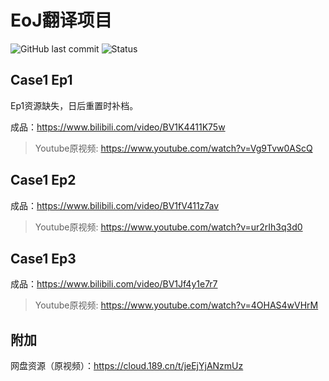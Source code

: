 # EoJ翻译项目
![GitHub last commit](https://img.shields.io/github/last-commit/eigeen/EoJ_CN_Subtitles?label=%E6%9C%80%E5%90%8E%E6%8F%90%E4%BA%A4)
![Status](https://img.shields.io/badge/状态-更新中-yellow)

## Case1 Ep1

Ep1资源缺失，日后重置时补档。

成品：https://www.bilibili.com/video/BV1K4411K75w

> Youtube原视频: https://www.youtube.com/watch?v=Vg9Tvw0AScQ



## Case1 Ep2

成品：https://www.bilibili.com/video/BV1fV411z7av

> Youtube原视频: https://www.youtube.com/watch?v=ur2rIh3q3d0



## Case1 Ep3

成品：https://www.bilibili.com/video/BV1Jf4y1e7r7

> Youtube原视频: https://www.youtube.com/watch?v=4OHAS4wVHrM



## 附加

网盘资源（原视频）：https://cloud.189.cn/t/jeEjYjANzmUz

